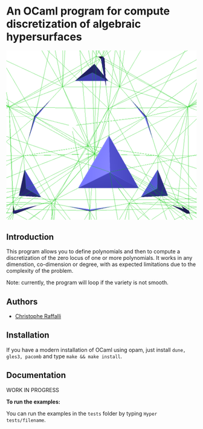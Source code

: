# An OCaml program for compute discretization of algebraic hypersurfaces

![Screen shot](https://raw.githubusercontent.com/craff/hypersurfaces/master/article/quartic-M-2.png?raw=true "A nice screen shot")

## Introduction

This program allows you to define polynomials and then to compute a
discretization of the zero locus of one or more polynomials. It works in any
dimenstion, co-dimension or degree, with as expected limitations due to the
complexity of the problem.

Note: currently, the program will loop if the variety is not smooth.

## Authors

* [Christophe Raffalli](https://raffalli.eu)

## Installation

If you have a modern installation of OCaml using opam, just
install `dune, gles3, pacomb` and type `make && make install`.

## Documentation

WORK IN PROGRESS

**To run the examples:**

You can run the examples in the `tests` folder by typing `Hyper tests/filename`.
